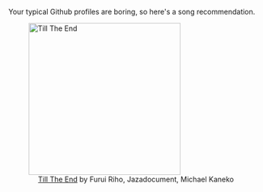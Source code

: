 Your typical Github profiles are boring, so here's a song recommendation.
<figure><img width="300" height="300" src="https://i.scdn.co/image/ab67616d0000b27398c52bd33f154deb4a74e2f3" alt="Till The End" /><figcaption align="center"><a href="https://open.spotify.com/track/1rPBE2xlFFoSKoNO2b7oMJ" target="_blank">Till The End</a> by Furui Riho, Jazadocument, Michael Kaneko</figcaption></figure>
